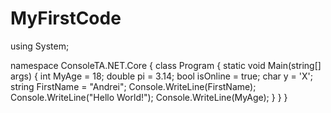 # MyFirstCode
using System;

namespace ConsoleTA.NET.Core
{
    class Program
    {
        static void Main(string[] args)
        {
            int MyAge = 18;
            double pi = 3.14;
            bool isOnline = true;
            char y = 'X';
            string FirstName = "Andrei";
            Console.WriteLine(FirstName);
            Console.WriteLine("Hello World!");
            Console.WriteLine(MyAge);
        }
    }
}

